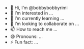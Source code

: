 - 👋 Hi, I’m @bobbybobbyrimi
- 👀 I’m interested in ...
- 🌱 I’m currently learning ...
- 💞️ I’m looking to collaborate on ...
- 📫 How to reach me ...
- 😄 Pronouns: ...
- ⚡ Fun fact: ...

<!---
bobbybobbyrimi/bobbybobbyrimi is a ✨ special ✨ repository because its `README.md` (this file) appears on your GitHub profile.
You can click the Preview link to take a look at your changes.
--->
